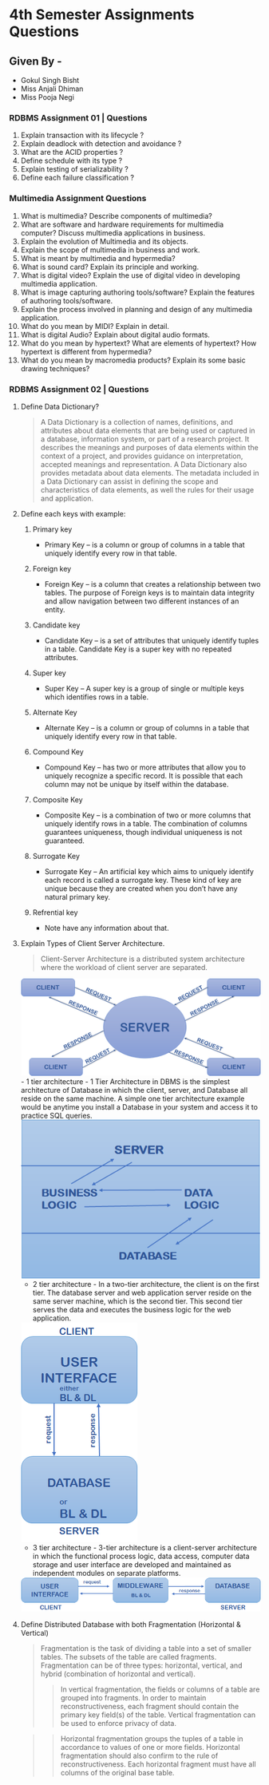 # 4th Semester Assignments Questions
## Given By - 
 - Gokul Singh Bisht
 - Miss Anjali Dhiman
 - Miss Pooja Negi

### RDBMS Assignment 01 | Questions
 1.	Explain transaction with its lifecycle ?
 2.	Explain deadlock with detection and avoidance ?
 3.	What are the ACID properties ?
 4.	Define schedule with its type ?
 5.	Explain testing of serializability ?
 6.	Define each failure classification ?

### Multimedia Assignment Questions
 1.	What is multimedia? Describe components of multimedia?
 2.	What are software and hardware requirements for multimedia computer? Discuss multimedia applications in business.
 3.	Explain the evolution of Multimedia and its objects.
 4.	Explain the scope of multimedia in business and work.
 5.	What is meant by multimedia and hypermedia?
 6.	What is sound card? Explain its principle and working.
 7.	What is digital video? Explain the use of digital video in developing multimedia application.
 8.	What is image capturing authoring tools/software? Explain the features of authoring tools/software.
 9.	Explain the process involved in planning and design of any multimedia application.
 10. What do you mean by MIDI? Explain in detail.
 11. What is digital Audio? Explain about digital audio formats.
 12. What do you mean by hypertext? What are elements of hypertext? How hypertext is different from hypermedia?
 13. What do you mean by macromedia products? Explain its some basic drawing techniques?

 ### RDBMS Assignment 02 | Questions
1. Define Data Dictionary?
    > A Data Dictionary is a collection of names, definitions, and attributes about data elements that are being used or captured in a database, information system, or part of a research project. It describes the meanings and purposes of data elements within the context of a project, and provides guidance on interpretation, accepted meanings and representation. A Data Dictionary also provides metadata about data elements. The metadata included in a Data Dictionary can assist in defining the scope and characteristics of data elements, as well the rules for their usage and application. 


 2. Define each keys with example: 
      1. Primary key
         - Primary Key – is a column or group of columns in a table that uniquely identify every row in that table.

    2. Foreign key 
         - Foreign Key – is a column that creates a relationship between two tables. The purpose of Foreign keys is to maintain data integrity and allow navigation between two different instances of an entity.

    3. Candidate key
         - Candidate Key – is a set of attributes that uniquely identify tuples in a table. Candidate Key is a super key with no repeated attributes.

    4. Super key
         - Super Key – A super key is a group of single or multiple keys which identifies rows in a table.
    5. Alternate Key
         - Alternate Key – is a column or group of columns in a table that uniquely identify every row in that table.
    6. Compound Key
         - Compound Key – has two or more attributes that allow you to uniquely recognize a specific record. It is possible that each column may not be unique by itself within the database.
    7. Composite Key
          - Composite Key – is a combination of two or more columns that uniquely identify rows in a table. The combination of columns guarantees uniqueness, though individual uniqueness is not guaranteed.
    8. Surrogate Key
         - Surrogate Key – An artificial key which aims to uniquely identify each record is called a surrogate key. These kind of key are unique because they are created when you don’t have any natural primary key.
    5. Refrential key
         - Note have any information about that.

 3. Explain Types of Client Server Architecture.
    > Client-Server Architecture is a distributed system architecture where the workload of client server are separated. 
    <img src="Images/CSA.png" alt="CSA_Image" title="Client Server Architecture">
    - 1 tier architecture - 1 Tier Architecture in DBMS is the simplest architecture of Database in which the client, server, and Database all reside on the same machine. A simple one tier architecture example would be anytime you install a Database in your system and access it to practice SQL queries.
     <img src="Images/1-tier.png">

    - 2 tier architecture - In a two-tier architecture, the client is on the first tier. The database server and web application server reside on the same server machine, which is the second tier. This second tier serves the data and executes the business logic for the web application.
    <img src="Images/2-tier.png">

    - 3 tier architecture - 3-tier architecture is a client-server architecture in which the functional process logic, data access, computer data storage and user interface are developed and maintained as independent modules on separate platforms.
    <img src="Images/3-tier.png">

 
 4. Define Distributed Database with both Fragmentation (Horizontal & Vertical)
    > Fragmentation is the task of dividing a table into a set of smaller tables. The subsets of the table are called fragments. Fragmentation can be of three types: horizontal, vertical, and hybrid (combination of horizontal and vertical).
    >> In vertical fragmentation, the fields or columns of a table are grouped into fragments. In order to maintain reconstructiveness, each fragment should contain the primary key field(s) of the table. Vertical fragmentation can be used to enforce privacy of data.
    
    >>Horizontal fragmentation groups the tuples of a table in accordance to values of one or more fields. Horizontal fragmentation should also confirm to the rule of reconstructiveness. Each horizontal fragment must have all columns of the original base table.